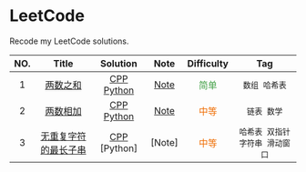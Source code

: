 # LeetCode
Recode my LeetCode solutions.

|NO.|Title|Solution|Note|Difficulty|Tag|
|:---:|:-----:|:--------:|:----:|:----------:|:---:|
|1|[两数之和](https://leetcode-cn.com/problems/two-sum/)|[CPP](0001&#32;Two&#32;Sum/solution.cpp) [Python](0001&#32;Two&#32;Sum/solution.py)|[Note](0001&#32;Two&#32;Sum/README.md)|<font color="#43a047">简单</font>|`数组 哈希表`|
|2|[两数相加](https://leetcode-cn.com/problems/add-two-numbers/)|[CPP](0002&#32;Add&#32;Two&#32;Numbers/solution.cpp) [Python](0002&#32;Add&#32;Two&#32;Numbers/solution.py)|[Note](0002&#32;Add&#32;Two&#32;Numbers/README.md)|<font color="#EF6C00">中等</font>|`链表 数学`|
|3|[无重复字符的最长子串](https://leetcode-cn.com/problems/longest-substring-without-repeating-characters/)|[CPP]() [Python]|[Note]|<font color="#EF6C00">中等</font>|`哈希表 双指针 字符串 滑动窗口`|


